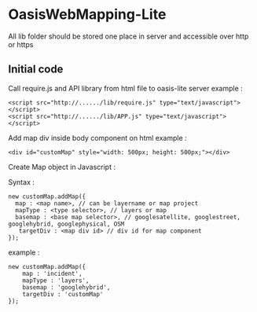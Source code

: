 OasisWebMapping-Lite
====================
All lib folder should be stored one place in server and accessible over http or https

Initial code
-----------
Call require.js and API library from html file to oasis-lite server
example :

	<script src="http://....../lib/require.js" type="text/javascript"></script>
	<script src="http://....../lib/APP.js" type="text/javascript"></script>

Add map div inside body component on html
example :

	<div id="customMap" style="width: 500px; height: 500px;"></div>

Create Map object in Javascript :

Syntax :

 	new customMap.addMap({
	  map : <map name>, // can be layername or map project
	  mapType : <type selector>, // layers or map
	  basemap : <base map selector>, // googlesatellite, googlestreet, googlehybrid, googlephysical, OSM
	   targetDiv : <map div id> // div id for map component
 	});  

example :

	new customMap.addMap({
		map : 'incident',
		mapType : 'layers',
		basemap : 'googlehybrid',
		targetDiv : 'customMap'
	});
